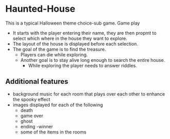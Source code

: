 # Haunted-House
This is a typical Halloween theme choice-sub game.
Game play
- It starts with the player entering their name, they are then propmt to select which where in the house they want to explore.
- The layout of the house is displayed before each selection.
- The goal of the game is to find the treasure.
  - Players can die while exploring.
  - Another goal is to stay alive long enough to search the entire house.
    - While exploring the player needs to answer riddles. 
   
## Additional features 
- background music for each room that plays over each other to enhance the spooky effect
- images displayed for each of the following
  - death
  - game over
  - ghost 
  - ending -winner
  - some of the items in the rooms

